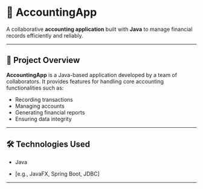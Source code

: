 # 📘 AccountingApp

A collaborative **accounting application** built with **Java** to manage financial records efficiently and reliably.

---

## 🚀 Project Overview

**AccountingApp** is a Java-based application developed by a team of collaborators. It provides features for handling core accounting functionalities such as:

- Recording transactions  
- Managing accounts  
- Generating financial reports  
- Ensuring data integrity  

---

## 🛠️ Technologies Used

- Java  
<!-- Add more technologies if applicable -->
- [e.g., JavaFX, Spring Boot, JDBC]

---
